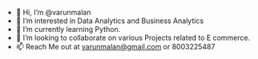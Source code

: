 - 👋 Hi, I’m @varunmalan
- 👀 I’m interested in Data Analytics and Business Analytics
- 🌱 I’m currently learning Python. 
- 💞️ I’m looking to collaborate on various Projects related to E commerce. 
- 📫 Reach Me out at varunmalan@gmail.com or 8003225487
  

<!---
varunmalan/varunmalan is a ✨ special ✨ repository because its `README.md` (this file) appears on your GitHub profile.
You can click the Preview link to take a look at your changes.
--->
